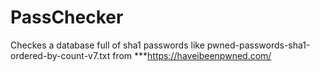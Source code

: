 # PassChecker
Checkes a database full of sha1 passwords like pwned-passwords-sha1-ordered-by-count-v7.txt from ***https://haveibeenpwned.com/
